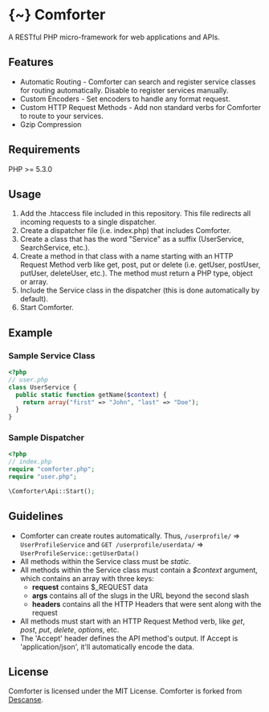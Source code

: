 {~} Comforter
========

A RESTful PHP micro-framework for web applications and APIs.

## Features
- Automatic Routing - Comforter can search and register service classes for routing automatically. Disable to register services manually.
- Custom Encoders - Set encoders to handle any format request.
- Custom HTTP Request Methods - Add non standard verbs for Comforter to route to your services.
- Gzip Compression

## Requirements

PHP >= 5.3.0

## Usage

1. Add the .htaccess file included in this repository. This file redirects all incoming requests to a single dispatcher.
2. Create a dispatcher file (i.e. index.php) that includes Comforter.
3. Create a class that has the word "Service" as a suffix (UserService, SearchService, etc.).
4. Create a method in that class with a name starting with an HTTP Request Method verb like get, post, put or delete (i.e. getUser, postUser, putUser, deleteUser, etc.). The method must return a PHP type, object or array.
5. Include the Service class in the dispatcher (this is done automatically by default).
6. Start Comforter.

## Example

### Sample Service Class

```php
<?php
// user.php
class UserService {
  public static function getName($context) {
    return array("first" => "John", "last" => "Doe");
  }
}
```

### Sample Dispatcher

```php
<?php
// index.php
require "comforter.php";
require "user.php";

\Comforter\Api::Start();
```

## Guidelines

- Comforter can create routes automatically. Thus, `/userprofile/` => `UserProfileService` and `GET /userprofile/userdata/` => `UserProfileService::getUserData()`
- All methods within the Service class must be *static*.
- All methods within the Service class must contain a *$context* argument, which contains an array with three keys:
    * __request__ contains $_REQUEST data
    * __args__ contains all of the slugs in the URL beyond the second slash
    * __headers__ contains all the HTTP Headers that were sent along with the request
- All methods must start with an HTTP Request Method verb, like *get*, *post*, *put*, *delete*, *options*, etc.
- The 'Accept' header defines the API method's output. If Accept is 'application/json', it'll automatically encode the data.

## License

Comforter is licensed under the MIT License. Comforter is forked from [Descanse](https://github.com/joelalejandro/Descanse).

